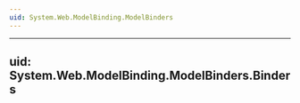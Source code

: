 ```yaml
---
uid: System.Web.ModelBinding.ModelBinders
---
```


---
uid: System.Web.ModelBinding.ModelBinders.Binders
---
